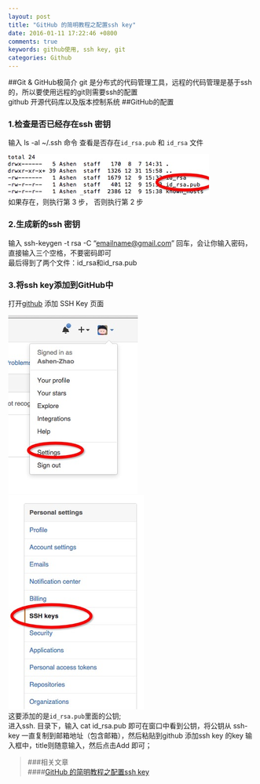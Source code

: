 ```yaml
---
layout: post
title: "GitHub 的简明教程之配置ssh key"
date: 2016-01-11 17:22:46 +0800
comments: true
keywords: github使用, ssh key, git
categories: Github
---
```

##Git & GitHub极简介
git 是分布式的代码管理工具，远程的代码管理是基于ssh的，所以要使用远程的git则需要ssh的配置  
github 开源代码库以及版本控制系统
##GitHub的配置

### 1.检查是否已经存在ssh 密钥  
输入 ls -al ~/.ssh 命令  查看是否存在`id_rsa.pub` 和 `id_rsa` 文件  

![附图1](/images/isHassshkey.png)  
如果存在，则执行第 3 步， 否则执行第 2 步
  <!--more-->
### 2.生成新的ssh 密钥  
输入 ssh-keygen -t rsa -C “emailname@gmail.com”  回车，会让你输入密码，直接输入三个空格，不要密码即可    
最后得到了两个文件：id_rsa和id_rsa.pub
### 3.将ssh key添加到GitHub中  
打开[github](https://github.com) 添加 SSH Key 页面

![附图2](/images/goaddsshkey.png)  ![附图2](/images/addsshkey.png)  
这要添加的是`id_rsa.pub`里面的公钥;  
进入ssh. 目录下，输入 cat id_rsa.pub 即可在窗口中看到公钥，将公钥从 ssh-key 一直复制到邮箱地址（包含邮箱），然后粘贴到github 添加ssh key 的key 输入框中，title则随意输入，然后点击Add 即可；  

>###相关文章  
####[GitHub 的简明教程之配置ssh key](/blog/2016/01/12/githubused/)   